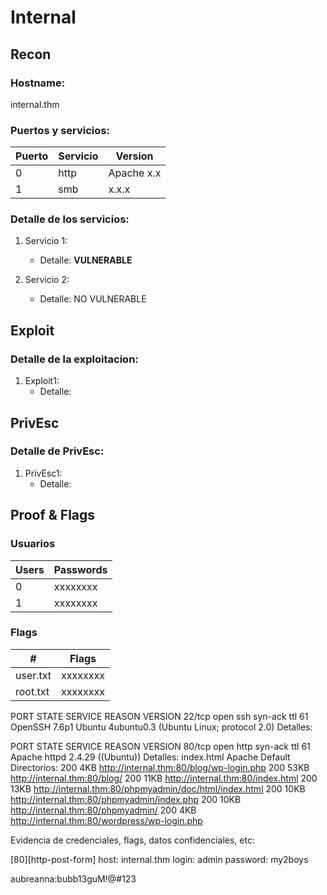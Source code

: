 # Internal

## Recon
### Hostname:

  internal.thm

### Puertos y servicios:

| Puerto | Servicio | Version |
| -------| ---------| ---------|
| 0  | http | Apache x.x  |
| 1  | smb  | x.x.x |

### Detalle de los servicios:

1. Servicio 1:
      - Detalle:
      **VULNERABLE**

2. Servicio 2:
      - Detalle:
      NO VULNERABLE


## Exploit
### Detalle de la exploitacion:

1. Exploit1:
      - Detalle:


## PrivEsc
### Detalle de PrivEsc:

1. PrivEsc1:
      - Detalle:

## Proof & Flags
### Usuarios

| Users | Passwords |
| ------| --------- |
| 0  | xxxxxxxx |
| 1  | xxxxxxxx |

### Flags

| # | Flags |
| --| ----- |
| user.txt | xxxxxxxx |
| root.txt  | xxxxxxxx |




PORT   STATE SERVICE REASON         VERSION
22/tcp open  ssh     syn-ack ttl 61 OpenSSH 7.6p1 Ubuntu 4ubuntu0.3 (Ubuntu Linux; protocol 2.0)
Detalles:

PORT   STATE SERVICE REASON         VERSION
80/tcp open  http    syn-ack ttl 61 Apache httpd 2.4.29 ((Ubuntu))
Detalles:
        index.html    Apache Default
        Directorios:
        200     4KB  http://internal.thm:80/blog/wp-login.php
        200    53KB  http://internal.thm:80/blog/
        200    11KB  http://internal.thm:80/index.html
        200    13KB  http://internal.thm:80/phpmyadmin/doc/html/index.html
        200    10KB  http://internal.thm:80/phpmyadmin/index.php
        200    10KB  http://internal.thm:80/phpmyadmin/
        200     4KB  http://internal.thm:80/wordpress/wp-login.php



Evidencia de credenciales, flags, datos confidenciales, etc:

[80][http-post-form] host: internal.thm   login: admin   password: my2boys

aubreanna:bubb13guM!@#123
